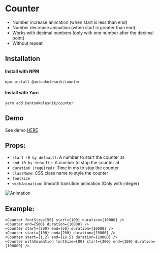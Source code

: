 # Counter

* Number increase animation (when start is less than end)
* Number decrease animation (when start is greater than end)
* Works with decimal numbers (only with one number after the decimal point)
* Without repeat

## Installation

#### Install with NPM
```
npm install @antonkolesnik/counter
```
#### Install with Yarn
```
yarn add @antonkolesnik/counter
```

## Demo
See demo [HERE](https://antonkolesnik.com/counter/)

## Props:
* `start (0 by default)`: A number to start the counter at
* `end (0 by default)`: A number to stop the counter at
* `duration (required)`: Time in ms to stop the counter
* `className`: CSS class name to style the counter
* `fontSize`
* `withAnimation`: Smooth transition animation (Only with integer)

![Animation](https://antonkolesnik.com/86a23ea2ed56d3b82a22.gif)

## Example:
```
<Counter fontSize={50} start={100} duration={10000} />
<Counter end={500} duration={10000} />
<Counter start={200} end={50} duration={10000} />
<Counter start={100} end={200} duration={10000} />
<Counter start={1.2} end={10.5} duration={10000} />
<Counter withAnimation fontSize={80} start={200} end={100} duration={100000} />
```
